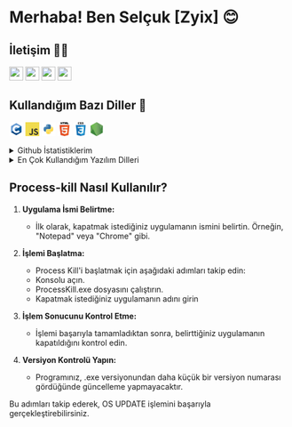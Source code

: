 # Merhaba! Ben Selçuk [Zyix] 😊

## İletişim  👨‍💻
[<img height="25" width="25" src="https://unpkg.com/simple-icons@v7/icons/discord.svg" aligin="left"/>][discord]
[<img height="25" width="25" src="https://unpkg.com/simple-icons@v7/icons/youtube.svg" aligin="left" />][youtube]
[<img height="25" width="25" src="https://unpkg.com/simple-icons@v7/icons/spotify.svg" aligin="left" />][spotify]
[<img height="25" width="25" src="https://unpkg.com/simple-icons@v7/icons/reddit.svg" aligin="left" />][reddit]

[discord]: https://discordapp.com/users/Zyix#1002
[youtube]: https://www.youtube.com/channel/UC7uBi3y2HOCLde5MYWECynQ?view_as=subscriber
[spotify]: https://open.spotify.com/user/07288iyoa19459y599jutdex6
[reddit]: https://www.reddit.com/user/_Zyix

## Kullandığım Bazı Diller 🏫
<img src="https://raw.githubusercontent.com/github/explore/f3e22f0dca2be955676bc70d6214b95b13354ee8/topics/c/c.png" width="25" height="25"> <img src="https://raw.githubusercontent.com/github/explore/80688e429a7d4ef2fca1e82350fe8e3517d3494d/topics/javascript/javascript.png" width="25" height="25"> <img src="https://raw.githubusercontent.com/github/explore/80688e429a7d4ef2fca1e82350fe8e3517d3494d/topics/python/python.png" width="25" height="25"> <img src="https://raw.githubusercontent.com/github/explore/80688e429a7d4ef2fca1e82350fe8e3517d3494d/topics/html/html.png" width="25" height="25"> <img src="https://raw.githubusercontent.com/github/explore/80688e429a7d4ef2fca1e82350fe8e3517d3494d/topics/css/css.png" width="25" height="25"> <img src="https://raw.githubusercontent.com/github/explore/80688e429a7d4ef2fca1e82350fe8e3517d3494d/topics/nodejs/nodejs.png" width="25" height="25">

<details>
<summary>Github İstatistiklerim </summary>
<img src="https://github-readme-stats.vercel.app/api?username=Zyix-code&show_icons=true&theme=dark"/>
</details>
<details>
<summary>En Çok Kullandığım Yazılım Dilleri</summary>
<img src="https://github-readme-stats.vercel.app/api/top-langs/?username=Zyix-code&layout=compact">
</details>

## Process-kill Nasıl Kullanılır?
1. **Uygulama İsmi Belirtme:**
   - İlk olarak, kapatmak istediğiniz uygulamanın ismini belirtin. Örneğin, "Notepad" veya "Chrome" gibi.

2. **İşlemi Başlatma:**
   - Process Kill'i başlatmak için aşağıdaki adımları takip edin:
   - Konsolu açın.
   - ProcessKill.exe dosyasını çalıştırın.
   - Kapatmak istediğiniz uygulamanın adını girin

3. **İşlem Sonucunu Kontrol Etme:**
   - İşlemi başarıyla tamamladıktan sonra, belirttiğiniz uygulamanın kapatıldığını kontrol edin.

4. **Versiyon Kontrolü Yapın:**
   - Programınız, .exe versiyonundan daha küçük bir versiyon numarası gördüğünde güncelleme yapmayacaktır.

Bu adımları takip ederek, OS UPDATE işlemini başarıyla gerçekleştirebilirsiniz.

[discord]: Zyix#1002
[youtube]: https://www.youtube.com/channel/UC7uBi3y2HOCLde5MYWECynQ?view_as=subscriber
[reddit]: https://www.reddit.com/user/_Zyix
[spotify]: https://open.spotify.com/user/07288iyoa19459y599jutdex6

